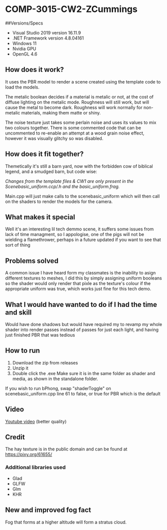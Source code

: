 # COMP-3015-CW2-ZCummings
##Versions/Specs

- Visual Studio 2019 version 16.11.9
- .NET Framework version 4.8.04161
- Windows 11
- Nvidia GPU
- OpenGL 4.6

## How does it work?

It uses the PBR model to render a scene created using the template code to load the models.

The metalic boolean decides if a material is metalic or not, at the cost of diffuse lighting on the metalic mode. Roughness will still work, but will cause the metal to become dark. Roughness will work normally for non-metalic materials, making them matte or shiny.

The noise texture just takes some perlain noise and uses its values to mix two colours together. There is some commented code that can be uncommented to re-enable an attempt at a wood grain noise effect, however it was visually glitchy so was disabled.

## How does it fit together?

Themetically it's still a barn yard, now with the forbidden cow of biblical legend, and a smudged barn, but code wise:

*Changes from the template files & CW1 are only present in the Scenebasic_uniform.ccp/.h and the basic_uniform.frag.*

Main.cpp will just make calls to the scenebasic_uniform which will then call on the shaders to render the models for the camera.

## What makes it special

Well it's an interesting lil tech demmo scene, it suffers some issues from lack of time managment, so I appologise, one of the pigs will not be wielding a flamethrower, perhaps in a future updated if you want to see that sort of thing

## Problems solved

A common issue I have heard form my classmates is the inability to asign different textures to meshes, I did this by simply assigning uniform booleans so the shader would only render that pixle as the texture's colour if the appropriate uniform was true, which works just fine for this tech demo.

## What I would have wanted to do if I had the time and skill

Would have done shadows but would have required my to revamp my whole shader into render passes instead of passes for just each light, and having just finished PBR that was tedious


## How to run

1. Download the zip from releases
2. Unzip it
3. Double click the .exe
Make sure it is in the same folder as shader and media, as shown in the standalone folder.

If you wish to run bPhong, swap "shaderToggle" on scenebasic_uniform.cpp line 61 to false, or true for PBR which is the default

## Video

[Youtube video](https://youtu.be/doksNtxEWw4) (better quality)

## Credit

The hay texture is in the public domain and can be found at https://pixy.org/61655/

### Additional libraries used

- Glad
- GLFW
- Glm
- KHR

## New and improved fog fact

Fog that forms at a higher altitude will form a stratus cloud.
